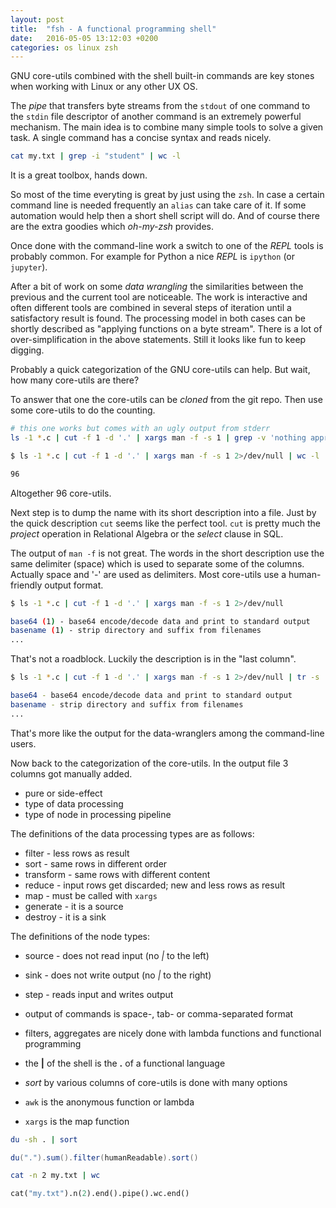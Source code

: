 ```yaml
---
layout: post
title:  "fsh - A functional programming shell"
date:   2016-05-05 13:12:03 +0200
categories: os linux zsh
---
```


GNU core-utils combined with the shell built-in commands are key stones when working with Linux or any other UX OS.

The *pipe* that transfers byte streams from the `stdout` of one command to the `stdin` file descriptor of another command is an extremely powerful mechanism.
The main idea is to combine many simple tools to solve a given task.
A single command has a concise syntax and reads nicely.

```bash
cat my.txt | grep -i "student" | wc -l
```

It is a great toolbox, hands down.

So most of the time everyting is great by just using the `zsh`.
In case a certain command line is needed frequently an `alias` can take care of it.
If some automation would help then a short shell script will do.
And of course there are the extra goodies which *oh-my-zsh* provides.

Once done with the command-line work a switch to one of the *REPL* tools is probably common.
For example for Python a nice *REPL* is `ipython` (or `jupyter`).

After a bit of work on some *data wrangling* the similarities between the previous and the current tool are noticeable.
The work is interactive and often different tools are combined in several steps of iteration until a satisfactory result is found.
The processing model in both cases can be shortly described as "applying functions on a byte stream".
There is a lot of over-simplification in the above statements.
Still it looks like fun to keep digging.


Probably a quick categorization of the GNU core-utils can help.
But wait, how many core-utils are there?

To answer that one the core-utils can be *cloned* from the git repo.
Then use some core-utils to do the counting.

```bash
# this one works but comes with an ugly output from stderr
ls -1 *.c | cut -f 1 -d '.' | xargs man -f -s 1 | grep -v 'nothing appropriate' | wc -l
```

```bash
$ ls -1 *.c | cut -f 1 -d '.' | xargs man -f -s 1 2>/dev/null | wc -l               

96
```

Altogether 96 core-utils.

Next step is to dump the name with its short description into a file.
Just by the quick description `cut` seems like the perfect tool.
`cut` is pretty much the *project* operation in Relational Algebra or the *select* clause in SQL.

The output of `man -f` is not great.
The words in the short description use the same delimiter (space) which is used to separate some of the columns.
Actually space and '-' are used as delimiters.
Most core-utils use a human-friendly output format.

```bash
$ ls -1 *.c | cut -f 1 -d '.' | xargs man -f -s 1 2>/dev/null

base64 (1) - base64 encode/decode data and print to standard output
basename (1) - strip directory and suffix from filenames
...             
```

That's not a roadblock.
Luckily the description is in the "last column".

```bash
$ ls -1 *.c | cut -f 1 -d '.' | xargs man -f -s 1 2>/dev/null | tr -s ' ' | cut -d ' ' -f 1,3,4-

base64 - base64 encode/decode data and print to standard output
basename - strip directory and suffix from filenames
...
```

That's more like the output for the data-wranglers among the command-line users.

Now back to the categorization of the core-utils.
In the output file 3 columns got manually added.

* pure or side-effect
* type of data processing
* type of node in processing pipeline

The definitions of the data processing types are as follows:

* filter - less rows as result
* sort - same rows in different order
* transform - same rows with different content
* reduce - input rows get discarded; new and less rows as result
* map - must be called with `xargs`
* generate - it is a source
* destroy - it is a sink

The definitions of the node types:

* source - does not read input (no *|* to the left)
* sink - does not write output (no *|* to the right)
* step - reads input and writes output


* output of commands is space-, tab- or comma-separated format
* filters, aggregates are nicely done with lambda functions and functional programming
* the __|__ of the shell is the __.__ of a functional language
* _sort_ by various columns of core-utils is done with many options
* `awk` is the anonymous function or lambda
* `xargs` is the map function

```bash
du -sh . | sort
```

```scala
du(".").sum().filter(humanReadable).sort()
```

```bash
cat -n 2 my.txt | wc
```

```python
cat("my.txt").n(2).end().pipe().wc.end()
```

[es-shell]: (https://stuff.mit.edu/afs/sipb/user/yandros/doc/es-usenix-winter93.html)
[rc-shell]: (http://doc.cat-v.org/plan_9/4th_edition/papers/rc)
